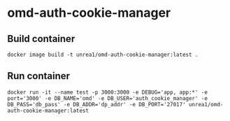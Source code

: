 # omd-auth-cookie-manager


## Build container
`docker image build -t unrea1/omd-auth-cookie-manager:latest .`


## Run container
`docker run -it --name test -p 3000:3000 -e DEBUG='app, app:*' -e port='3000' -e DB_NAME='omd' -e DB_USER='auth_cookie_manager' -e DB_PASS='db_pass' -e DB_ADDR='dp_addr' -e DB_PORT='27017' unrea1/omd-auth-cookie-manager:latest`
